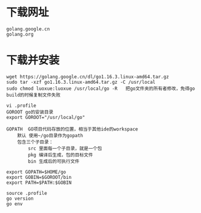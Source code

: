 #   下载网址
    golang.google.cn
    golang.org

# 下载并安装
    wget https://golang.google.cn/dl/go1.16.3.linux-amd64.tar.gz
    sudo tar -xzf go1.16.3.linux-amd64.tar.gz -C /usr/local
    sudo chmod luoxue:luoxue /usr/local/go -R   把go文件夹的所有者修改，免得go build的时候复制文件失败

    vi .profile
    GOROOT go的安装目录
    export GOROOT="/usr/local/go"

    GOPATH  GO项目代码存放的位置，相当于其他ide的workspace
        默认 使用~/go目录作为gopath
        包含三个子目录：
            src 里面每一个子目录，就是一个包
            pkg 编译后生成，包的目标文件
            bin 生成后的可执行文件
    
    export GOPATH=$HOME/go
    export GOBIN=$GOROOT/bin
    export PATH=$PATH:$GOBIN

    source .profile
    go version
    go env

# 


